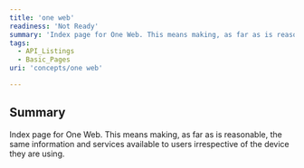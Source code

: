 ```yaml
---
title: 'one web'
readiness: 'Not Ready'
summary: 'Index page for One Web. This means making, as far as is reasonable, the same information and services available to users irrespective of the device they are using.'
tags:
  - API_Listings
  - Basic_Pages
uri: 'concepts/one web'

---
```

## Summary

Index page for One Web. This means making, as far as is reasonable, the same information and services available to users irrespective of the device they are using.

